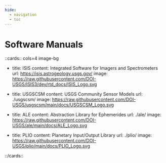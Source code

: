 ```yaml
---
hide:
  - navigation
  - toc
---
```



# Software Manuals

::cards:: cols=4 image-bg

- title:   ISIS
  content: Integrated Software for Imagers and Spectrometers
  url:     https://isis.astrogeology.usgs.gov/
  image:   https://raw.githubusercontent.com/DOI-USGS/ISIS3/dev/rtd_docs/ISIS_Logo.svg

- title:   USGSCSM
  content: USGS Community Sensor Models
  url:     ./usgscsm/
  image:   https://raw.githubusercontent.com/DOI-USGS/usgscsm/main/docs/USGSCSM_Logo.svg
  
- title:   ALE
  content: Abstraction Library for Ephemerides
  url:     ./ale/
  image:   https://raw.githubusercontent.com/DOI-USGS/ale/main/docs/ALE_Logo.svg
  
- title:   PLIO
  content: Planetary Input/Output Library
  url:     ./plio/
  image:   https://raw.githubusercontent.com/DOI-USGS/plio/main/docs/PLIO_Logo.svg

::/cards::
